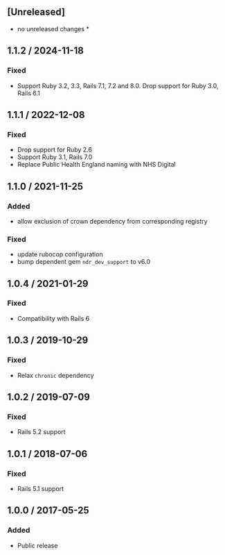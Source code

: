 ## [Unreleased]
* no unreleased changes *

## 1.1.2 / 2024-11-18
### Fixed
* Support Ruby 3.2, 3.3, Rails 7.1, 7.2 and 8.0. Drop support for Ruby 3.0, Rails 6.1

## 1.1.1 / 2022-12-08
### Fixed
* Drop support for Ruby 2.6
* Support Ruby 3.1, Rails 7.0
* Replace Public Health England naming with NHS Digital

## 1.1.0 / 2021-11-25
### Added
* allow exclusion of crown dependency from corresponding registry
### Fixed
* update rubocop configuration
* bump dependent gem `ndr_dev_support` to v6.0

## 1.0.4 / 2021-01-29
### Fixed
* Compatibility with Rails 6

## 1.0.3 / 2019-10-29
### Fixed
* Relax `chronic` dependency

## 1.0.2 / 2019-07-09
### Fixed
* Rails 5.2 support

## 1.0.1 / 2018-07-06
### Fixed
* Rails 5.1 support

## 1.0.0 / 2017-05-25
### Added
* Public release
